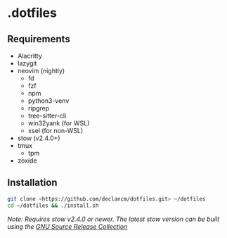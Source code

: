 # .dotfiles

## Requirements

- Alacritty
- lazygit
- neovim (nightly)
  - fd
  - fzf
  - npm
  - python3-venv
  - ripgrep
  - tree-sitter-cli
  - win32yank (for WSL)
  - xsel (for non-WSL)
- stow (v2.4.0+)
- tmux
  - tpm
- zoxide

## Installation

```bash
git clone <https://github.com/declancm/dotfiles.git> ~/dotfiles
cd ~/dotfiles && ./install.sh
```

*Note: Requires stow v2.4.0 or newer. The latest stow version can be built using the [GNU Source Release Collection](https://www.gnu.org/software/gsrc/)*

